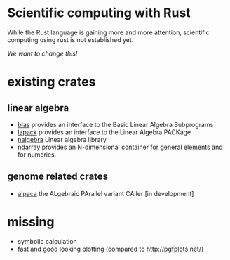 # Scientific computing with Rust

While the Rust language is gaining more and more attention, scientific computing using rust is not established yet.

*We want to change this!*

# existing crates
## linear algebra
- [blas](https://github.com/stainless-steel/blas) provides an interface to the Basic Linear Algebra Subprograms
- [lapack](https://github.com/stainless-steel/lapack) provides an interface to the Linear Algebra PACKage
- [nalgebra](http://nalgebra.org/) Linear algebra library
- [ndarray](https://bluss.github.io/rust-ndarray/master/ndarray/index.html) provides an N-dimensional container for general elements and for numerics.

## genome related crates
 - [alpaca](https://github.com/johanneskoester/alpaca) the ALgebraic PArallel variant CAller [in development]

# missing
 - symbolic calculation
 - fast and good looking plotting (compared to http://pgfplots.net/)
